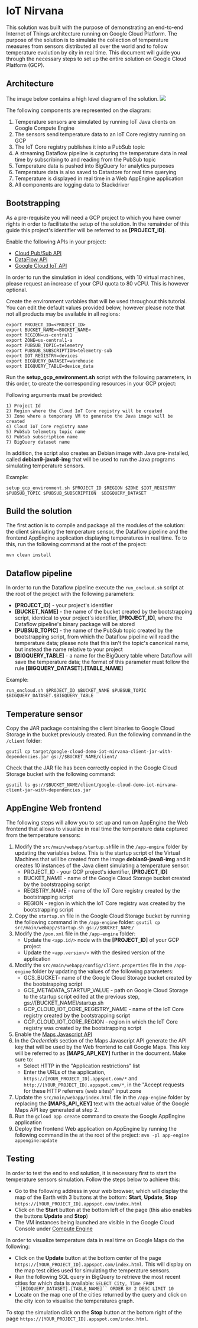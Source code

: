 # IoT Nirvana

This solution was built with the purpose of demonstrating an end-to-end
Internet of Things architecture running on Google Cloud Platform. The purpose of
the solution is to simulate the collection of temperature measures from sensors
distributed all over the world and to follow temperature evolution by city in
real time. This document will guide you through the necessary steps to set up
the entire solution on Google Cloud Platform (GCP).

## Architecture

The image below contains a high level diagram of the solution.
![](img/architecture.png)

The following components are represented on the diagram:

1. Temperature sensors are simulated by running IoT Java clients on Google Compute
   Engine
2. The sensors send temperature data to an IoT Core registry running on GCP
3. The IoT Core registry publishes it into a PubSub topic
4. A streaming Dataflow pipeline is capturing the temperature data in real time
   by subscribing to and reading from the PubSub topic
5. Temperature data is pushed into BigQuery for analytics purposes
6. Temperature data is also saved to Datastore for real time querying
7. Temperature is displayed in real time in a Web AppEngine application
8. All components are logging data to Stackdriver

## Bootstrapping

As a pre-requisite you will need a GCP project to which you have owner rights
in order to facilitate the setup of the solution. In the remainder of this guide
this project's identifier will be referred to as **[PROJECT_ID]**.

Enable the following APIs in your project:

* [Cloud Pub/Sub API](https://console.cloud.google.com/apis/api/pubsub.googleapis.com)
* [DataFlow API](https://console.cloud.google.com/apis/api/dataflow.googleapis.com)
* [Google Cloud IoT API](https://console.cloud.google.com/apis/library/cloudiot.googleapis.com)

In order to run the simulation in ideal conditions, with 10 virtual machines,
please request an increase of your CPU quota to 80 vCPU. This is however
optional.

Create the environment variables that will be used throughout this tutorial. You can edit the default values provided below, however please note that not all products may be available in all regions:

```
export PROJECT_ID=<PROJECT_ID>
export BUCKET_NAME=<BUCKET_NAME>
export REGION=us-central1
export ZONE=us-central1-a
export PUBSUB_TOPIC=telemetry
export PUBSUB_SUBSCRIPTION=telemetry-sub
export IOT_REGISTRY=devices
export BIGQUERY_DATASET=warehouse
export BIGQUERY_TABLE=device_data
```
Run the **setup_gcp_environment.sh** script with the following parameters, in
this order, to create the corresponding resources in your GCP project:

Following arguments must be provided:

    1) Project Id
    2) Region where the Cloud IoT Core registry will be created
    3) Zone where a temporary VM to generate the Java image will be created
    4) Cloud IoT Core registry name
    5) PubSub telemetry topic name
    6) PubSub subscription name
    7) BigQuery dataset name

In addition, the script also creates an Debian image with Java pre-installed,
called **debian9-java8-img** that will be used to run the Java programs
simulating temperature sensors.

Example:

`setup_gcp_environment.sh $PROJECT_ID $REGION $ZONE $IOT_REGISTRY $PUBSUB_TOPIC $PUBSUB_SUBSCRIPTION  $BIGQUERY_DATASET`

## Build the solution

The first action is to compile and package all the modules of the solution: the
client simulating the temperature sensor, the Dataflow pipeline and the frontend
AppEngine application displaying temperatures in real time. To to this, run the
following command at the root of the project:

`mvn clean install`

## Dataflow pipeline

In order to run the Dataflow pipeline execute the `run_oncloud.sh` script at the
root of the project with the following parameters:

* **[PROJECT_ID]** - your project's identifier
* **[BUCKET_NAME]** - the name of the bucket created by the bootstrapping
  script, identical to your project's identifier, **[PROJECT_ID]**, where the
  Dataflow pipeline's binary package will be stored
* **[PUBSUB_TOPIC]** - the name of the PubSub topic created by the bootstrapping
  script, from which the Dataflow pipeline will read the temperature data;
  please note that this isn't the topic's canonical name, but instead the name
  relative to your project
* **[BIGQUERY_TABLE]** - a name for the BigQuery table where Dataflow will save
  the temperature data; the format of this parameter must follow the rule
  **[BIGQUERY_DATASET].[TABLE_NAME]**

Example:

`run_oncloud.sh $PROJECT_ID $BUCKET_NAME $PUBSUB_TOPIC $BIGQUERY_DATASET.$BIGQUERY_TABLE`

## Temperature sensor

Copy the JAR package containing the client binaries to Google Cloud Storage in
the bucket previously created. Run the following command in the `/client`
folder:

`gsutil cp target/google-cloud-demo-iot-nirvana-client-jar-with-dependencies.jar gs://$BUCKET_NAME/client/`

Check that the JAR file has been correctly copied in the Google Cloud Storage
bucket with the following command:

`gsutil ls gs://$BUCKET_NAME/client/google-cloud-demo-iot-nirvana-client-jar-with-dependencies.jar`

## AppEngine Web frontend

The following steps will allow you to set up and run on AppEngine the Web
frontend that allows to visualize in real time the temperature data captured
from the temperature sensors:
1. Modify the `src/main/webapp/startup.sh`file in the `/app-engine` folder by
   updating the variables below. This is the startup script of the Virtual
   Machines that will be created from the image **debian9-java8-img** and it
   creates 10 instances of the Java client simulating a temperature sensor.
   * PROJECT_ID - your GCP project's identifier, **[PROJECT_ID]**
   * BUCKET_NAME - name of the Google Cloud Storage bucket created by the
     bootstrapping script
   * REGISTRY_NAME - name of the IoT Core registry created by the bootstrapping
     script
   * REGION - region in which the IoT Core registry was created by the
     bootstrapping script
2. Copy the `startup.sh` file in the Google Cloud Storage bucket by running the
   following command in the `/app-engine` folder:
   `gsutil cp src/main/webapp/startup.sh gs://$BUCKET_NAME/`
3. Modify the `/pom.xml` file in the `/app-engine` folder:
   * Update the `<app.id/>` node with the **[PROJECT_ID]** of your GCP project
   * Update the `<app.version/>` with the desired version of the application
4. Modify the `src/main/webapp/config/client.properties` file in the
   `/app-engine` folder by updating the values of the following parameters:
   * GCS_BUCKET- name of the Google Cloud Storage bucket created by the
     bootstrapping script
   * GCE_METADATA_STARTUP_VALUE - path on Google Cloud Storage to the startup
     script edited at the previous step, gs://[BUCKET_NAME]/startup.sh
   * GCP_CLOUD_IOT_CORE_REGISTRY_NAME - name of the IoT Core registry created by
     the bootstrapping script
   * GCP_CLOUD_IOT_CORE_REGION - region in which the IoT Core registry was
     created by the bootstrapping script
5. Enable the [Maps Javascript API](https://console.cloud.google.com/apis/library/maps-backend.googleapis.com)
6. In the *Credentials* section of the Maps Javascript API generate the API key
   that will be used by the Web frontend to call Google Maps. This key will be
   referred to as **[MAPS_API_KEY]** further in the document. Make sure to:
   * Select HTTP in the "Application restrictions" list
   * Enter the URLs of the application, `https://[YOUR_PROJECT_ID].appspot.com/*`
     and `http://[YOUR_PROJECT_ID].appspot.com/*`, in the "Accept requests for
     these HTTP referrers (web sites)" input zone
7. Update the `src/main/webapp/index.html` file in the `/app-engine` folder by
   replacing the **[MAPS_API_KEY]** text with the actual value of the Google
   Maps API key generated at step 2.
8. Run the `gcloud app create` command to create the Google AppEngine
   application
9. Deploy the frontend Web application on AppEngine by running the following
   command in the at the root of the project:
   `mvn -pl app-engine appengine:update`

## Testing

In order to test the end to end solution, it is necessary first to start the
temperature sensors simulation. Follow the steps below to achieve this:

* Go to the following address in your web browser, which will display the map
  of the Earth with 3 buttons at the bottom: **Start**, **Update**, **Stop**
  `https://[YOUR_PROJECT_ID].appspot.com/index.html`
* Click on the **Start** button at the bottom left of the page (this also
  enables the buttons **Update** and **Stop**)
* The VM instances being launched are visible in the Google Cloud Console under
  [Compute Engine](https://console.cloud.google.com/compute/instances)

In order to visualize temperature data in real time on Google Maps do the
following:

* Click on the **Update** button at the bottom center of the page
  `https://[YOUR_PROJECT_ID].appspot.com/index.html`. This will display on the
  map test cities used for simulating the temperature sensors.
* Run the following SQL query in BigQuery to retrieve the most recent cities for
  which data is available:
  `SELECT City, Time FROM ``[BIGQUERY_DATASET].[TABLE_NAME]`` ORDER BY 2 DESC LIMIT 10`
* Locate on the map one of the cities returned by the query and click on the
  city icon to visualise the temperatures graph.

To stop the simulation click on the **Stop** button at the bottom right of the
page `https://[YOUR_PROJECT_ID].appspot.com/index.html`.

